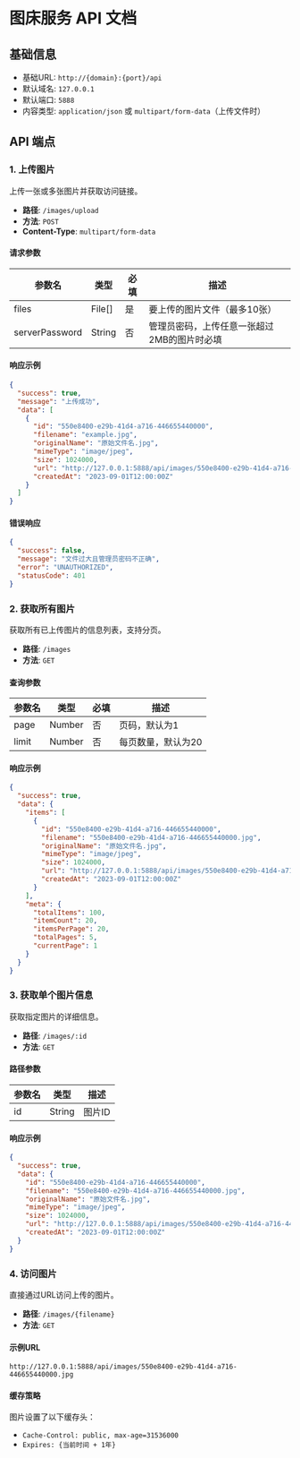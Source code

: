 # 图床服务 API 文档

## 基础信息

- 基础URL: `http://{domain}:{port}/api`
- 默认域名: `127.0.0.1`
- 默认端口: `5888`
- 内容类型: `application/json` 或 `multipart/form-data`（上传文件时）

## API 端点

### 1. 上传图片

上传一张或多张图片并获取访问链接。

- **路径**: `/images/upload`
- **方法**: `POST`
- **Content-Type**: `multipart/form-data`

#### 请求参数

| 参数名 | 类型 | 必填 | 描述 |
|--------|------|------|------|
| files | File[] | 是 | 要上传的图片文件（最多10张） |
| serverPassword | String | 否 | 管理员密码，上传任意一张超过2MB的图片时必填 |

#### 响应示例

```json
{
  "success": true,
  "message": "上传成功",
  "data": [
    {
      "id": "550e8400-e29b-41d4-a716-446655440000",
      "filename": "example.jpg",
      "originalName": "原始文件名.jpg",
      "mimeType": "image/jpeg",
      "size": 1024000,
      "url": "http://127.0.0.1:5888/api/images/550e8400-e29b-41d4-a716-446655440000.jpg",
      "createdAt": "2023-09-01T12:00:00Z"
    }
  ]
}
```

#### 错误响应

```json
{
  "success": false,
  "message": "文件过大且管理员密码不正确",
  "error": "UNAUTHORIZED",
  "statusCode": 401
}
```

### 2. 获取所有图片

获取所有已上传图片的信息列表，支持分页。

- **路径**: `/images`
- **方法**: `GET`

#### 查询参数

| 参数名 | 类型 | 必填 | 描述 |
|--------|------|------|------|
| page | Number | 否 | 页码，默认为1 |
| limit | Number | 否 | 每页数量，默认为20 |

#### 响应示例

```json
{
  "success": true,
  "data": {
    "items": [
      {
        "id": "550e8400-e29b-41d4-a716-446655440000",
        "filename": "550e8400-e29b-41d4-a716-446655440000.jpg",
        "originalName": "原始文件名.jpg",
        "mimeType": "image/jpeg",
        "size": 1024000,
        "url": "http://127.0.0.1:5888/api/images/550e8400-e29b-41d4-a716-446655440000.jpg",
        "createdAt": "2023-09-01T12:00:00Z"
      }
    ],
    "meta": {
      "totalItems": 100,
      "itemCount": 20,
      "itemsPerPage": 20,
      "totalPages": 5,
      "currentPage": 1
    }
  }
}
```

### 3. 获取单个图片信息

获取指定图片的详细信息。

- **路径**: `/images/:id`
- **方法**: `GET`

#### 路径参数

| 参数名 | 类型 | 描述 |
|--------|------|------|
| id | String | 图片ID |

#### 响应示例

```json
{
  "success": true,
  "data": {
    "id": "550e8400-e29b-41d4-a716-446655440000",
    "filename": "550e8400-e29b-41d4-a716-446655440000.jpg",
    "originalName": "原始文件名.jpg",
    "mimeType": "image/jpeg",
    "size": 1024000,
    "url": "http://127.0.0.1:5888/api/images/550e8400-e29b-41d4-a716-446655440000.jpg",
    "createdAt": "2023-09-01T12:00:00Z"
  }
}
```

### 4. 访问图片

直接通过URL访问上传的图片。

- **路径**: `/images/{filename}`
- **方法**: `GET`

#### 示例URL

```
http://127.0.0.1:5888/api/images/550e8400-e29b-41d4-a716-446655440000.jpg
```

#### 缓存策略

图片设置了以下缓存头：
- `Cache-Control: public, max-age=31536000`
- `Expires: {当前时间 + 1年}`